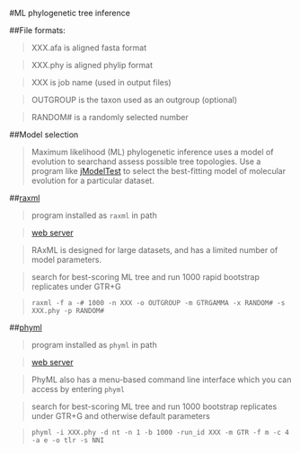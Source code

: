 #ML phylogenetic tree inference

##File formats:
>XXX.afa is aligned fasta format

>XXX.phy is aligned phylip format

>XXX is job name (used in output files)

>OUTGROUP is the taxon used as an outgroup (optional)

>RANDOM# is a randomly selected number

##Model selection
>Maximum likelihood (ML) phylogenetic inference uses a model of evolution to searchand assess possible tree topologies. Use a program like [jModelTest](https://code.google.com/p/jmodeltest2/) to select the best-fitting model of molecular evolution for a particular dataset.

##[raxml](http://sco.h-its.org/exelixis/web/software/raxml/index.html)
>program installed as `raxml` in path

>[web server](http://embnet.vital-it.ch/raxml-bb/)

>RAxML is designed for large datasets, and has a limited number of model parameters.

>search for best-scoring ML tree and run 1000 rapid bootstrap replicates under GTR+G

>`raxml -f a -# 1000 -n XXX -o OUTGROUP -m GTRGAMMA -x RANDOM# -s XXX.phy -p RANDOM#`

##[phyml](http://www.atgc-montpellier.fr/phyml/binaries.php)
>program installed as `phyml` in path

>[web server](http://atgc.lirmm.fr/phyml/)

>PhyML also has a menu-based command line interface which you can access by entering `phyml`

>search for best-scoring ML tree and run 1000 bootstrap replicates under GTR+G and otherwise default parameters

>`phyml -i XXX.phy -d nt -n 1 -b 1000 -run_id XXX -m GTR -f m -c 4 -a e -o tlr -s NNI`

